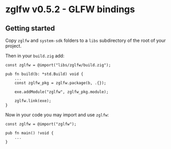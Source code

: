 # zglfw v0.5.2 - GLFW bindings

## Getting started

Copy `zglfw` and `system-sdk` folders to a `libs` subdirectory of the root of your project.

Then in your `build.zig` add:
```zig
const zglfw = @import("libs/zglfw/build.zig");

pub fn build(b: *std.Build) void {
    ...
    const zglfw_pkg = zglfw.package(b, .{});

    exe.addModule("zglfw", zglfw_pkg.module);

    zglfw.link(exe);
}
```
Now in your code you may import and use `zglfw`:
```zig
const zglfw = @import("zglfw");

pub fn main() !void {
    ...
}
```

